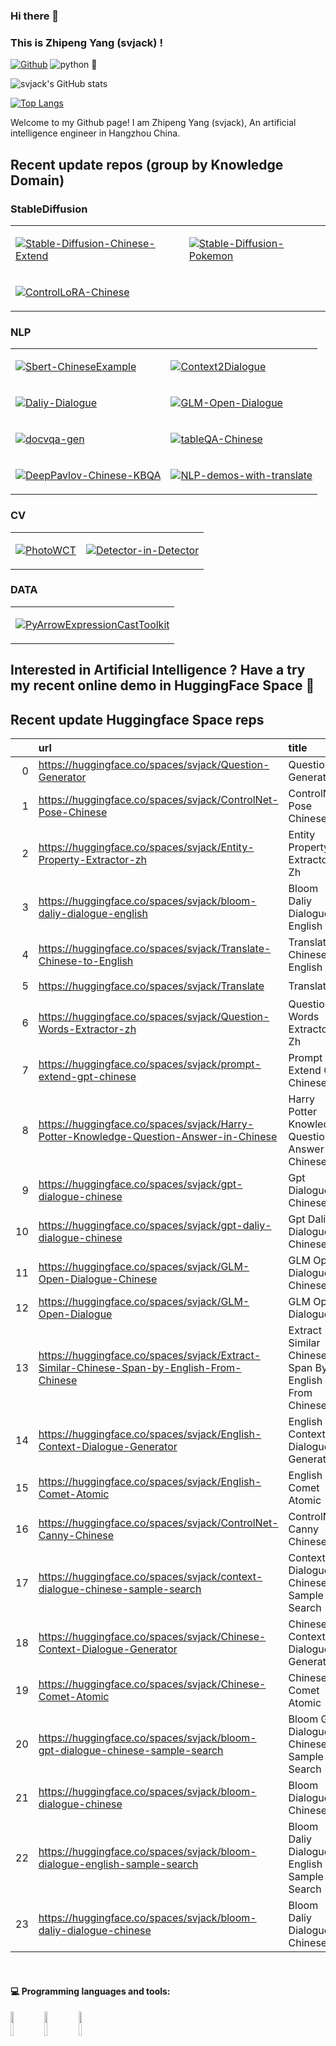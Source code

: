 ### Hi there 👋 
### This is <b>Zhipeng Yang (svjack)</b> !

[![Github](https://img.shields.io/badge/-Github-000?style=flat&logo=Github&logoColor=white)](https://github.com/FernandoRoldan93)
![python](https://img.shields.io/badge/python-v3.9-blue)
🤗
<!--
[![Linkedin](https://img.shields.io/badge/-LinkedIn-blue?style=flat&logo=Linkedin&logoColor=white)](https://www.linkedin.com/in/froldanzafra/)
[![Gmail](https://img.shields.io/badge/-Gmail-c14438?style=flat&logo=Gmail&logoColor=white)](mailto:Fernando.Roldan.Zafra@gmail.com)
-->

<!--
<img align="left" 
alt="img" src="https://aeiljuispo.cloudimg.io/v7/https://s3.amazonaws.com/moonup/production/uploads/1670144568552-634dffc49b777beec3bc6448.jpeg?w=200&h=200&f=face" 
width="20%" height="auto" />
-->

![svjack's GitHub stats](https://github-readme-stats.vercel.app/api?username=svjack&count_private=true&show_icons=true&theme=radical)

[![Top Langs](https://github-readme-stats.vercel.app/api/top-langs/?username=svjack&layout=compact)](https://github.com/svjack/github-readme-stats)

Welcome to my Github page!  I am Zhipeng Yang (svjack), An artificial intelligence engineer in Hangzhou China.

## Recent update repos (group by Knowledge Domain)

### StableDiffusion
<table>
<tr>

<td>

[![Stable-Diffusion-Chinese-Extend](https://github-readme-stats.vercel.app/api/pin/?username=svjack&repo=Stable-Diffusion-Chinese-Extend)](https://github.com/svjack/Stable-Diffusion-Chinese-Extend)

</td>

<td>

[![Stable-Diffusion-Pokemon](https://github-readme-stats.vercel.app/api/pin/?username=svjack&repo=Stable-Diffusion-Pokemon)](https://github.com/svjack/Stable-Diffusion-Pokemon)

</td>

</tr>

<tr>
<td>

[![ControlLoRA-Chinese](https://github-readme-stats.vercel.app/api/pin/?username=svjack&repo=ControlLoRA-Chinese)](https://github.com/svjack/ControlLoRA-Chinese)

</td>


</tr>
</table>

### NLP

<!--
Context2Dialogue
Daliy-Dialogue
GLM-Open-Dialogue
docvqa-gen
Sbert-ChineseExample
tableQA-Chinese
DeepPavlov-Chinese-KBQA
NLP-demos-with-translate

PhotoWCT
Detector-in-Detector

PyArrowExpressionCastToolkit
-->

<table>
<tr>

<td>

[![Sbert-ChineseExample](https://github-readme-stats.vercel.app/api/pin/?username=svjack&repo=Sbert-ChineseExample)](https://github.com/svjack/Sbert-ChineseExample)

</td>

<td>

[![Context2Dialogue](https://github-readme-stats.vercel.app/api/pin/?username=svjack&repo=Context2Dialogue)](https://github.com/svjack/Context2Dialogue)

</td>

</tr>

<tr>
	
<td>

[![Daliy-Dialogue](https://github-readme-stats.vercel.app/api/pin/?username=svjack&repo=Daliy-Dialogue)](https://github.com/svjack/Daliy-Dialogue)

</td>

<td>

[![GLM-Open-Dialogue](https://github-readme-stats.vercel.app/api/pin/?username=svjack&repo=GLM-Open-Dialogue)](https://github.com/svjack/GLM-Open-Dialogue)

</td>

</tr>
	
<tr>
<td>

[![docvqa-gen](https://github-readme-stats.vercel.app/api/pin/?username=svjack&repo=docvqa-gen)](https://github.com/svjack/docvqa-gen)

</td>



<td>

[![tableQA-Chinese](https://github-readme-stats.vercel.app/api/pin/?username=svjack&repo=tableQA-Chinese)](https://github.com/svjack/tableQA-Chinese)

</td>
</tr>

<tr>
<td>

[![DeepPavlov-Chinese-KBQA](https://github-readme-stats.vercel.app/api/pin/?username=svjack&repo=DeepPavlov-Chinese-KBQA)](https://github.com/svjack/DeepPavlov-Chinese-KBQA)

</td>

<td>

[![NLP-demos-with-translate](https://github-readme-stats.vercel.app/api/pin/?username=svjack&repo=NLP-demos-with-translate)](https://github.com/svjack/NLP-demos-with-translate)

</td>
</tr>

</table>

### CV

<table>
<tr>

<td>

[![PhotoWCT](https://github-readme-stats.vercel.app/api/pin/?username=svjack&repo=PhotoWCT)](https://github.com/svjack/PhotoWCT)

</td>

<td>

[![Detector-in-Detector](https://github-readme-stats.vercel.app/api/pin/?username=svjack&repo=Detector-in-Detector)](https://github.com/svjack/Detector-in-Detector)

</td>

</tr>
</table>

### DATA

<table>
<tr>

<td>

[![PyArrowExpressionCastToolkit](https://github-readme-stats.vercel.app/api/pin/?username=svjack&repo=PyArrowExpressionCastToolkit)](https://github.com/svjack/PyArrowExpressionCastToolkit)

</td>

</tr>
</table>

<!--
from huggingface_hub import HfApi
import requests
import pandas as pd

hf_api = HfApi()

resp = requests.get("https://huggingface.co/api/spaces?search=svjack")
df = pd.DataFrame(resp.json())

df = df[
    df["id"].map(
        lambda x: x.strip().startswith("svjack")
    )
]

df["info"] = df["id"].map(
    lambda x: hf_api.space_info(x)
)

info_df = pd.DataFrame(
df.sort_values(by = "likes", ascending = False).apply(
    lambda x: 
    (
        "https://huggingface.co/spaces/{}".format(x["id"]),
        x["info"].cardData["title"],
        x["info"].cardData["emoji"],
        x["likes"]
    ),
    axis = 1
).values.tolist())
info_df.columns = ["url", "title", "emoji", "likes"]
info_df = info_df.sort_values(by = ["likes", "title"], ascending = False)
del info_df["likes"]

print(info_df.to_markdown())
-->

## Interested in Artificial Intelligence ? Have a try my recent online demo in HuggingFace Space 🤗
## Recent update Huggingface Space reps 

|    | url                                                                                       | title                                                | emoji   |
|---:|:------------------------------------------------------------------------------------------|:-----------------------------------------------------|:--------|
|  0 | https://huggingface.co/spaces/svjack/Question-Generator                                   | Question Generator                                   | 😻      |
|  1 | https://huggingface.co/spaces/svjack/ControlNet-Pose-Chinese                              | ControlNet Pose Chinese                              | ⚡      |
|  2 | https://huggingface.co/spaces/svjack/Entity-Property-Extractor-zh                         | Entity Property Extractor Zh                         | 🦀      |
|  3 | https://huggingface.co/spaces/svjack/bloom-daliy-dialogue-english                         | Bloom Daliy Dialogue English                         | 📚      |
|  4 | https://huggingface.co/spaces/svjack/Translate-Chinese-to-English                         | Translate Chinese To English                         | 📚      |
|  5 | https://huggingface.co/spaces/svjack/Translate                                            | Translate                                            | 🌍      |
|  6 | https://huggingface.co/spaces/svjack/Question-Words-Extractor-zh                          | Question Words Extractor Zh                          | 📈      |
|  7 | https://huggingface.co/spaces/svjack/prompt-extend-gpt-chinese                            | Prompt Extend Gpt Chinese                            | 🌍      |
|  8 | https://huggingface.co/spaces/svjack/Harry-Potter-Knowledge-Question-Answer-in-Chinese    | Harry Potter Knowledge Question Answer In Chinese    | 🧙      |
|  9 | https://huggingface.co/spaces/svjack/gpt-dialogue-chinese                                 | Gpt Dialogue Chinese                                 | 📊      |
| 10 | https://huggingface.co/spaces/svjack/gpt-daliy-dialogue-chinese                           | Gpt Daliy Dialogue Chinese                           | 📚      |
| 11 | https://huggingface.co/spaces/svjack/GLM-Open-Dialogue-Chinese                            | GLM Open Dialogue Chinese                            | 🦀      |
| 12 | https://huggingface.co/spaces/svjack/GLM-Open-Dialogue                                    | GLM Open Dialogue                                    | ⚡      |
| 13 | https://huggingface.co/spaces/svjack/Extract-Similar-Chinese-Span-by-English-From-Chinese | Extract Similar Chinese Span By English From Chinese | 🔥      |
| 14 | https://huggingface.co/spaces/svjack/English-Context-Dialogue-Generator                   | English Context Dialogue Generator                   | 👁       |
| 15 | https://huggingface.co/spaces/svjack/English-Comet-Atomic                                 | English Comet Atomic                                 | 🐢      |
| 16 | https://huggingface.co/spaces/svjack/ControlNet-Canny-Chinese                             | ControlNet Canny Chinese                             | 💩      |
| 17 | https://huggingface.co/spaces/svjack/context-dialogue-chinese-sample-search               | Context Dialogue Chinese Sample Search               | 💻      |
| 18 | https://huggingface.co/spaces/svjack/Chinese-Context-Dialogue-Generator                   | Chinese Context Dialogue Generator                   | 🐰      |
| 19 | https://huggingface.co/spaces/svjack/Chinese-Comet-Atomic                                 | Chinese Comet Atomic                                 | 🚀      |
| 20 | https://huggingface.co/spaces/svjack/bloom-gpt-dialogue-chinese-sample-search             | Bloom Gpt Dialogue Chinese Sample Search             | 🐢      |
| 21 | https://huggingface.co/spaces/svjack/bloom-dialogue-chinese                               | Bloom Dialogue Chinese                               | 🌖      |
| 22 | https://huggingface.co/spaces/svjack/bloom-dialogue-english-sample-search                 | Bloom Daliy Dialogue English Sample Search           | ⚡      |
| 23 | https://huggingface.co/spaces/svjack/bloom-daliy-dialogue-chinese                         | Bloom Daliy Dialogue Chinese                         | 🌍      |

<!--
#### 🌱 Things I am currently working on: 
- Finish my Computer Engineering Master Degree  
- Taking online courses about Data Science and Machine Learning 
- Business practices on [bi4 Group Spain](https://github.com/bi4group) 🚀 *coming soon*

#### :muscle: Things I am challenging myself with:
- Waking up earlier to make good use of the day
- Coding at least 4 hours a day
- Exercising 3 days a week
- Improving my CV with some education apart from university

-->

<br/>

#### :computer: Programming languages and tools: 
<p>
  <!--
	<img width="50%" align="right" src="https://github-readme-stats.vercel.app/api?username=FernandoRoldan93&show_icons=true&hide_border=true" />
  -->
  
<code><img width="10%" src="https://www.vectorlogo.zone/logos/python/python-ar21.svg"></code>
<code><img width="10%" src="https://www.vectorlogo.zone/logos/pytorch/pytorch-ar21.svg"></code>
<code><img width="10%" src="https://www.vectorlogo.zone/logos/apache_spark/apache_spark-ar21.svg"></code>



<!--
</p>

<sub>Credits to: <br/>[IreneHerrerart](https://www.artstation.com/ireneherrera) for the wonderfull [picture](https://github.com/FernandoRoldan93/FernandoRoldan93/blob/master/cover_image.jpg)</sub>

-->
